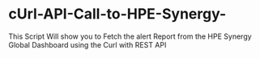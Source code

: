 # cUrl-API-Call-to-HPE-Synergy-
This Script Will show you to Fetch the alert Report from the HPE Synergy Global Dashboard using the Curl with REST API
